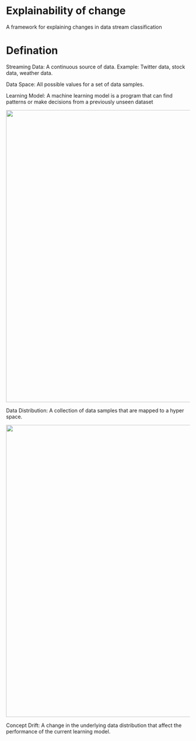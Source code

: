 # Explainability of change
A framework for explaining changes in data stream classification

# Defination

Streaming Data: A continuous source of data. Example: Twitter data, stock data, weather data.

Data Space: All possible values for a set of data samples.

Learning Model: A machine learning model is a program that can find patterns or make decisions from a previously unseen dataset
<p align="center">
  <img src="https://en.wikipedia.org/wiki/Iris_flower_data_set#/media/File:Iris_dataset_scatterplot.svg" width="800" />
</p>

Data Distribution: A collection of data samples that are mapped to a hyper space.
<p align="center">
  <img src="https://en.wikipedia.org/wiki/Iris_flower_data_set#/media/File:Iris_dataset_scatterplot.svg" width="800" />
</p>

Concept Drift: A change in the underlying data distribution that affect the performance of the current learning model.
